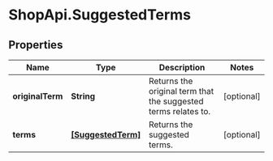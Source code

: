 # ShopApi.SuggestedTerms

## Properties

Name | Type | Description | Notes
------------ | ------------- | ------------- | -------------
**originalTerm** | **String** | Returns the original term that the suggested terms relates to. | [optional] 
**terms** | [**[SuggestedTerm]**](SuggestedTerm.md) | Returns the suggested terms. | [optional] 


